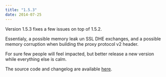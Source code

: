 ```yaml
---
title: "1.5.3"
date: 2014-07-25
---
```

Version 1.5.3 fixes a few issues on top of 1.5.2.

Essentialy, a possible memory leak un SSL DHE exchanges, and a possible memory corruption when building the proxy protocol v2 header.

For sure few people will feel impacted, but better release a new version while everything else is calm.

The source code and changelog are available [here](/download/1.5/src/).
